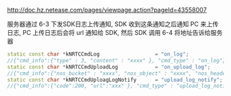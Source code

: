 http://doc.hz.netease.com/pages/viewpage.action?pageId=43558007

服务器通过 6-3 下发SDK日志上传通知, SDK 收到这条通知之后通知 PC 来上传日志, PC 上传日志后会将 url 通知给 SDK, 然后 SDK 调用 6-4 将地址告诉给服务器

```c++
static const char *kNRTCCmdLog					= "on_log";					/**< key 打印日志 */
//{"cmd_info":{"type" : 3, "content" : "xxxx" }, "cmd_type" : "on_log"} // "type"为日志等级	LV_ERR = 0,LV_WAR = 1,LV_APP = 2,LV_PRO = 3
static const char *kNRTCCmdUploadLog			= "on_upload_log";			/**< key 上传日志 */
//{"cmd_info":{"nos_bucket" : "xxxx", "nos_object" : "xxxx", "nos_header_token" : "xxxx" }, "cmd_type" : "on_upload_log"}
static const char *kNRTCCmdUploagLogNotify		= "upload_log_notify";		/**< key 上传结果 */
//{"cmd_info":{"code":200, "url":"xxx" }, "cmd_type" : "upload_log_notify"}//code是上传结果，如果200是成功，url返回成功后得到下载地址
```
